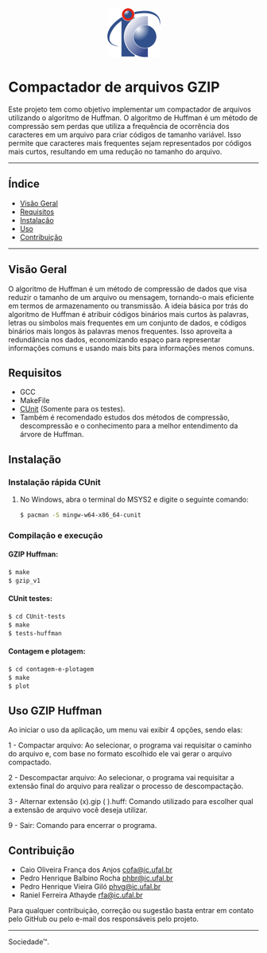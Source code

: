 <p align="center">
  <img src="imagens/logo-ic.png" alt="Descrição da imagem">
</p>


# Compactador de arquivos GZIP

Este projeto tem como objetivo implementar um compactador de arquivos utilizando o algoritmo de Huffman. O algoritmo de Huffman é um método de compressão sem perdas que utiliza a frequência de ocorrência dos caracteres em um arquivo para criar códigos de tamanho variável. Isso permite que caracteres mais frequentes sejam representados por códigos mais curtos, resultando em uma redução no tamanho do arquivo.

---
## Índice

- [Visão Geral](#visão-geral)
- [Requisitos](#requisitos)
- [Instalação](#instalação)
- [Uso](#uso)
- [Contribuição](#contribuição)
---
## Visão Geral

O algoritmo de Huffman é um método de compressão de dados que visa reduzir o tamanho de um arquivo ou mensagem, tornando-o mais eficiente em termos de armazenamento ou transmissão. A ideia básica por trás do algoritmo de Huffman é atribuir códigos binários mais curtos às palavras, letras ou símbolos mais frequentes em um conjunto de dados, e códigos binários mais longos às palavras menos frequentes. Isso aproveita a redundância nos dados, economizando espaço para representar informações comuns e usando mais bits para informações menos comuns.
## Requisitos

- GCC
- MakeFile
- [CUnit](#instalação-rápida-cunit) (Somente para os testes).
- Também é recomendado estudos dos métodos de compressão, descompressão e o conhecimento para a melhor entendimento da árvore de Huffman.
## Instalação

### Instalação rápida CUnit
1. No Windows, abra o terminal do MSYS2 e digite o seguinte comando:
    ```bash
    $ pacman -S mingw-w64-x86_64-cunit
    ```
### Compilação e execução
#### GZIP Huffman:

```bash
$ make
$ gzip_v1
```
#### CUnit testes:
```bash
$ cd CUnit-tests
$ make
$ tests-huffman
```
#### Contagem e plotagem:
```bash
$ cd contagem-e-plotagem
$ make
$ plot
```
## Uso GZIP Huffman
Ao iniciar o uso da aplicação, um menu vai exibir 4 opções, sendo elas:

1 - Compactar arquivo: Ao selecionar, o programa vai requisitar o caminho do arquivo e, com base no formato escolhido ele vai gerar o arquivo compactado.

2 - Descompactar arquivo: Ao selecionar, o programa vai requisitar a extensão final do arquivo para realizar o processo de descompactação.

3 - Alternar extensão (x).gip ( ).huff: Comando utilizado para escolher qual a extensão de arquivo você deseja utilizar.

9 - Sair: Comando para encerrar o programa.
## Contribuição

* Caio Oliveira França dos Anjos [cofa@ic.ufal.br](cofa@ic.ufal.br)
* Pedro Henrique Balbino Rocha [phbr@ic.ufal.br](phbr@ic.ufal.br)
* Pedro Henrique Vieira Giló [phvg@ic.ufal.br](phvg@ic.ufal.br)
* Raniel Ferreira Athayde [rfa@ic.ufal.br](rfa@ic.ufal.br)

Para qualquer contribuição, correção ou sugestão basta entrar em contato pelo GitHub ou pelo e-mail dos responsáveis pelo projeto.

---

Sociedade™. 